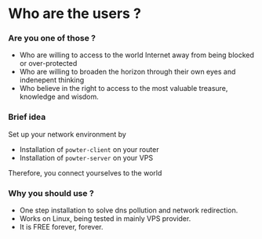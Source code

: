# Who are the users ?

### Are you one of those ? 
* Who are willing to access to the world Internet away from being blocked or over-protected
* Who are willing to broaden the horizon through their own eyes and indenepent thinking
* Who believe in the right to access to the most valuable treasure, knowledge and wisdom.

### Brief idea
Set up your network environment by
* Installation of `powter-client` on your router
* Installation of `powter-server` on your VPS

Therefore, you connect yourselves to the world

### Why you should use ?
* One step installation to solve dns pollution and network redirection.
* Works on Linux, being tested in mainly VPS provider.
* It is FREE forever, forever.
